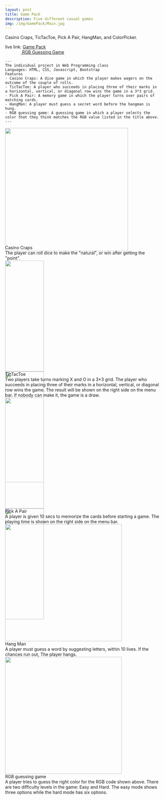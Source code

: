 ```yaml
---
layout: post
title: Game Pack 
description: Five different casual games
img: /img/GamePack/Main.jpg
---
```


Casino Craps, TicTacToe, Pick A Pair, HangMan, and ColorPicker.

live link: <a href="http://choihyew.dev.fast.sheridanc.on.ca/GamePack/" target="_blank"> Game Pack</a> <br> 
&nbsp;&nbsp;&nbsp;&nbsp;&nbsp;&nbsp;&nbsp;&nbsp;&nbsp;&nbsp;&nbsp;&nbsp;&nbsp;<a href="http://choihyew.dev.fast.sheridanc.on.ca/RGBGuessingGame/ColorGame.html" target="_blank"> RGB Guessing Game</a>

	---
	The individual project in Web Programming class 
	Languages: HTML, CSS, Javascript, Bootstrap
	Features
	- Casino Craps: A dice game in which the player makes wagers on the outcome of the couple of rolls.
	- TicTacToe: A player who succeeds in placing three of their marks in a horizontal, vertical, or diagonal row wins the game in a 3*3 grid.
	- Pick A Pair: A memory game in which the player turns over pairs of matching cards. 
	- HangMan: A player must guess a secret word before the hangman is hung.
	- RGB guessing game: A guessing game in which a player selects the color that they think matches the RGB value listed in the title above.
	---

<div class="img_row" style="height:380px">
	<a href="{{ site.baseurl }}/img/GamePack/CasinoCraps.jpg" target="_blank"><img class="col three" style="height:400px" src="{{ site.baseurl }}/img/GamePack/CasinoCraps.jpg" alt="" title="CasinoCraps"/></a>
</div>
<div class="col three caption">
	Casino Craps
</div>
The player can roll dice to make the "natural", or win after getting the "point". 
<br>

<div class="img_row" style="height:360px">
	<a href="{{ site.baseurl }}/img/GamePack/TicTacToe1.jpg" target="_blank"><img class="col one" style="width:50%; height:360px" src="{{ site.baseurl }}/img/GamePack/TicTacToe1.jpg" alt="" title="TicTacToe1"/></a>
	<a href="{{ site.baseurl }}/img/GamePack/TicTacToe2.jpg" target="_blank"><img class="col one" style="width:50%; height:360px" src="{{ site.baseurl }}/img/GamePack/TicTacToe2.jpg" alt="" title="TicTacToe2"/></a>
</div>
<div class="col three caption">
	TicTacToe
</div>
Two players take turns marking X and O in a 3*3 grid. The player who succeeds in placing three of their marks in a horizontal, vertical, or diagonal row wins the game. The result will be shown on the right side on the menu bar. If nobody can make it, the game is a draw.
<br>

<div class="img_row" style="height:360px">
	<a href="{{ site.baseurl }}/img/GamePack/PickAPair1.jpg" target="_blank"><img class="col one" style="width:50%; height:360px" src="{{ site.baseurl }}/img/GamePack/PickAPair1.jpg" alt="" title="PickAPair1"/></a>
	<a href="{{ site.baseurl }}/img/GamePack/PickAPair2.jpg" target="_blank"><img class="col one" style="width:50%; height:360px" src="{{ site.baseurl }}/img/GamePack/PickAPair2.jpg" alt="" title="PickAPair2"/></a>
</div>
<div class="col three caption">
	Pick A Pair
</div>
A player is given 10 secs to memorize the cards before starting a game. The playing time is shown on the right side on the menu bar. 
<br>

<div class="img_row" style="height:380px">
	<a href="{{ site.baseurl }}/img/GamePack/HangMan.jpg" target="_blank"><img class="col three" style="height:380px" src="{{ site.baseurl }}/img/GamePack/HangMan.jpg" alt="" title="HangMan"/></a>
</div>
<div class="col three caption">
	Hang Man
</div>
A player must guess a word by suggesting letters, within 10 lives. If the chances run out, The player hangs.
<br>

<div class="img_row" style="height:380px">
	<a href="{{ site.baseurl }}/img/GamePack/ColorPicker.jpg" target="_blank"><img class="col three" style="height:380px" src="{{ site.baseurl }}/img/GamePack/ColorPicker.jpg" alt="" title="ColorPicker"/></a>
</div>
<div class="col three caption">
	RGB guessing game
</div>
A player tries to guess the right color for the RGB code shown above. There are two difficulty levels in the game: Easy and Hard. The easy mode shows three options while the hard mode has six options. 
<br>